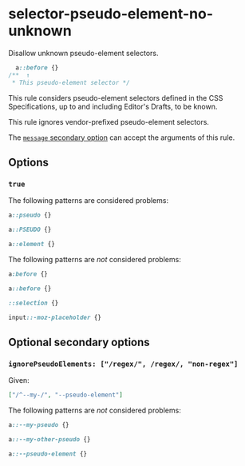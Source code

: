 # selector-pseudo-element-no-unknown  
  
Disallow unknown pseudo-element selectors.  
  
<!-- prettier-ignore -->  
```css  
  a::before {}  
/**  ↑  
 * This pseudo-element selector */  
```  
  
This rule considers pseudo-element selectors defined in the CSS Specifications, up to and including Editor's Drafts, to be known.  
  
This rule ignores vendor-prefixed pseudo-element selectors.  
  
The [`message` secondary option](../../../docs/user-guide/configure.md#message) can accept the arguments of this rule.  
  
## Options  
  
### `true`  
  
The following patterns are considered problems:  
  
<!-- prettier-ignore -->  
```css  
a::pseudo {}  
```  
  
<!-- prettier-ignore -->  
```css  
a::PSEUDO {}  
```  
  
<!-- prettier-ignore -->  
```css  
a::element {}  
```  
  
The following patterns are _not_ considered problems:  
  
<!-- prettier-ignore -->  
```css  
a:before {}  
```  
  
<!-- prettier-ignore -->  
```css  
a::before {}  
```  
  
<!-- prettier-ignore -->  
```css  
::selection {}  
```  
  
<!-- prettier-ignore -->  
```css  
input::-moz-placeholder {}  
```  
  
## Optional secondary options  
  
### `ignorePseudoElements: ["/regex/", /regex/, "non-regex"]`  
  
Given:  
  
```json  
["/^--my-/", "--pseudo-element"]  
```  
  
The following patterns are _not_ considered problems:  
  
<!-- prettier-ignore -->  
```css  
a::--my-pseudo {}  
```  
  
<!-- prettier-ignore -->  
```css  
a::--my-other-pseudo {}  
```  
  
<!-- prettier-ignore -->  
```css  
a::--pseudo-element {}  
```  
